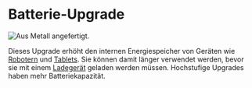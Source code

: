 # Batterie-Upgrade

![Aus Metall angefertigt.](oredict:oc:batteryUpgrade1)

Dieses Upgrade erhöht den internen Energiespeicher von Geräten wie [Robotern](../block/robot.md) und [Tablets](tablet.md). Sie können damit länger verwendet werden, bevor sie mit einem [Ladegerät](../block/charger.md) geladen werden müssen. Hochstufige Upgrades haben mehr Batteriekapazität.
